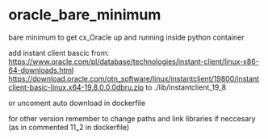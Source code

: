# oracle_bare_minimum

bare minimum to get cx_Oracle up and running inside python container

add instant client bascic from: https://www.oracle.com/pl/database/technologies/instant-client/linux-x86-64-downloads.html
https://download.oracle.com/otn_software/linux/instantclient/19800/instantclient-basic-linux.x64-19.8.0.0.0dbru.zip
to ./lib/instantclient_19_8

or uncoment auto download in dockerfile

for other version remember to change paths and link libraries if neccesary (as in commented 11_2 in dockerfile)

